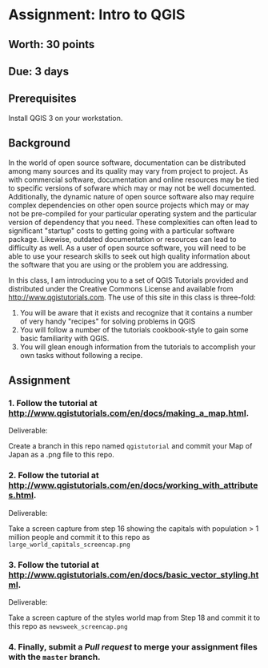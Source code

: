 # Assignment: Intro to QGIS
## Worth: 30 points
## Due: 3 days

## Prerequisites
Install QGIS 3 on your workstation.

## Background

In the world of open source software, documentation can be distributed among many sources and its quality may vary from project
to project. As with commercial software, documentation and online resources may be tied to specific versions of sofware
which may or may not be well documented. Additionally, the dynamic nature of open source software also may require complex 
dependencies on other open source projects which may or may not be pre-compiled for your particular operating system and
the particular version of dependency that you need. These complexities can often lead to significant "startup" costs to 
getting going with a particular software package. Likewise, outdated documentation or resources can lead to difficulty as
well. As a user of open source software, you will need to be able to use your research skills to seek out high quality 
information about the software that you are using or the problem you are addressing.

In this class, I am introducing you to a set of QGIS Tutorials provided and distributed under the Creative Commons License
and available from http://www.qgistutorials.com. The use of this site in this class is three-fold: 
1. You will be aware that it exists and recognize that it contains a number of very handy "recipes" for solving problems in QGIS
2. You will follow a number of the tutorials cookbook-style to gain some basic familiarity with QGIS.
3. You will glean enough information from the tutorials to accomplish your own tasks without following a recipe.

## Assignment

### 1. Follow the tutorial at http://www.qgistutorials.com/en/docs/making_a_map.html.

Deliverable:

Create a branch in this repo named `qgistutorial` and commit your Map of Japan as a .png file to this repo. 

### 2. Follow the tutorial at http://www.qgistutorials.com/en/docs/working_with_attributes.html.

Deliverable: 

Take a screen capture from step 16 showing the capitals with population > 1 million people and commit it to this repo as
`large_world_capitals_screencap.png`

### 3. Follow the tutorial at http://www.qgistutorials.com/en/docs/basic_vector_styling.html.

Deliverable:

Take a screen capture of the styles world map from Step 18 and commit it to this repo as `newsweek_screencap.png`

### 4. Finally, submit a *Pull request* to merge your assignment files with the `master` branch. 

